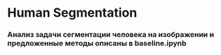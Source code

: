 # Human Segmentation
### Анализ задачи сегментации человека на изображении и предложенные методы описаны в baseline.ipynb
